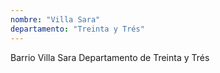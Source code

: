 ```yaml
---
nombre: "Villa Sara"
departamento: "Treinta y Trés"
---
```


Barrio Villa Sara
Departamento de Treinta y Trés

